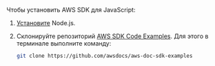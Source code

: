 Чтобы установить AWS SDK для JavaScript:

1. [Установите](https://nodejs.org/en/download) Node.js.
1. Склонируйте репозиторий [AWS SDK Code Examples](https://github.com/awsdocs/aws-doc-sdk-examples). Для этого в терминале выполните команду:

    ```bash
    git clone https://github.com/awsdocs/aws-doc-sdk-examples
    ```
